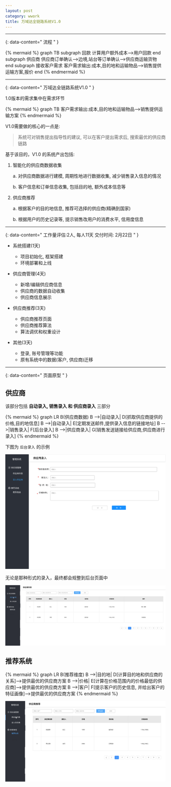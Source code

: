 ```yaml
---
layout: post
category: wwork
title: 万域达全链路系统V1.0
---
```


--------
{: data-content=" 流程 " }

{% mermaid %}
graph TB
    subgraph 回款
    计算用户额外成本-->用户回款
    end
    subgraph 供应商
    供应商订单确认-->边境,站台等订单确认-->供应商运输货物
    end
    subgraph 接收客户需求
    客户需求输出:成本,目的地和运输物品-->销售提供运输方案,报价
    end
{% endmermaid %}

--------
{: data-content=" 万域达全链路系统V1.0 " }

1.0版本的需求集中在需求环节

{% mermaid %}
graph TB
    客户需求输出:成本,目的地和运输物品-->销售提供运输方案
{% endmermaid %}

V1.0需要做的核心的一点是:

> 系统可对销售提出指导性的建议, 可以在客户提出需求后, 搜索最优的供应商链路

基于该目的，V1.0 的系统产出包括:

1. 智能化的供应商数据收集

    a. 对供应商数据进行建模, 周期性地进行数据收集, 减少销售录入信息的情况

    b. 客户信息和订单信息收集, 包括目的地, 额外成本信息等

2. 供应商推荐

    a. 根据客户的目的地信息, 推荐可选择的供应商(精确到国家)

    b. 根据用户的历史记录等, 提示销售改用户的消费水平, 信用度信息

--------
{: data-content=" 工作量评估:2人, 每人11天 交付时间: 2月22日 " }

- 系统搭建(1天)
  + 项目初始化, 框架搭建
  + 环境部署和上线

- 供应商管理(4天)
  + 新增/编辑供应商信息
  + 供应商的数据自动收集
  + 供应商信息展示

- 供应商推荐(3天)
  + 供应商推荐页面
  + 供应商推荐算法
  + 算法调优和权重设计

- 其他(3天)
  + 登录, 账号管理等功能
  + 原有系统中的数据(客户, 供应商)迁移

--------
{: data-content=" 页面原型 " }

## 供应商

该部分包括 **自动录入, 销售录入 和 供应商录入** 三部分

{% mermaid %}
graph LR
    B(供应商数据)
    B -->|自动录入| D[抓取供应商提供的价格,目的地信息]
    B -->|自动录入| E[定期发送邮件,提供录入信息的链接地址]
    B -->|销售录入| F[后台录入]
    B -->|供应商录入| G[销售发送链接给供应商,供应商进行录入]
{% endmermaid %}

下图为 `后台录入` 的示例

![](assets/images/供应商录入.png)

无论是那种形式的录入，最终都会规整到后台页面中

![](assets/images/供应商列表.png)

## 推荐系统

{% mermaid %}
graph LR
    B(推荐维度)
    B -->|目的地| D[计算目的地和供应商的关系]-->提供最优的供应商方案
    B -->|价格| E[计算在价格范围内的价格最低的供应商]-->提供最优的供应商方案
    B -->|客户| F[提示客户的历史信息, 并给出客户的特征画像]-->提供最优的供应商方案
{% endmermaid %}


![](assets/images/供应商推荐.png)
